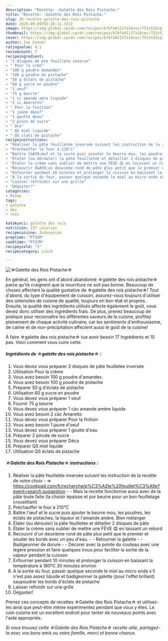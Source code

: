 ```yaml
---
description: "Recette: ☆Galette des Rois Pistache☆"
title: "Recette: ☆Galette des Rois Pistache☆"
slug: 36-recette-galette-des-rois-pistache
date: 2020-09-09T02:26:31.331Z
image: https://img-global.cpcdn.com/recipes/b7bfa01127a16cec/751x532cq70/☆galette-des-rois-pistache☆-photo-principale-de-la-recette.jpg
thumbnail: https://img-global.cpcdn.com/recipes/b7bfa01127a16cec/751x532cq70/☆galette-des-rois-pistache☆-photo-principale-de-la-recette.jpg
cover: https://img-global.cpcdn.com/recipes/b7bfa01127a16cec/751x532cq70/☆galette-des-rois-pistache☆-photo-principale-de-la-recette.jpg
author: Ian Conner
ratingvalue: 4.1
reviewcount: 7
recipeingredient:
- "2 disques de pte feuillete inverse"
- " Pour la crme"
- "100 g poudre damandes"
- "100 g poudre de pistache"
- "50 g dclats de pistache"
- "60 g sucre en poudre"
- "1 oeuf"
- "75 g beurre"
- "1 cc amande amre liquide"
- "2 cc Amaretto"
- " Pour la finition"
- "1 jaune doeuf"
- "1 goutte deau"
- "2 pince de sucre"
- " Dco"
- " QS miel liquide"
- " QS clats de pistache"
recipeinstructions:
- "Réaliser la pâte feuilletée inversée suivant les instruction de la recette de votre choix  =&gt; https://cookpad.com/fr/recherche/p%C3%A2te%20feuillet%C3%A9e?event=search.suggestion  Mais la recette fonctionne aussi avec de la pâte toute faite (la choisir épaisse et pur beurre pour un bon feuilletage croustillant)"
- "Préchauffer le four à 210°C"
- "Battre l&#39;œuf et le sucre puis ajouter le beurre mou, les poudres, les éclats de pistaches, la liqueur et l&#39;amande amère. Bien mélanger"
- "Étaler (ou dérouler) la pâte feuilletée et détailler 2 disques de pâte"
- "Étaler la crème sans oublier de mettre une FÈVE 😋 en laissant un rebord"
- "Recouvrir d&#39;un deuxième rond de pâte plus petit que le premier et souder les bords avec un peu d&#39;eau.  Retourner la galette  Badigeonner de dorure  Décorer avec la pointe du couteau avec une légère pression et faire quelques trous pour faciliter la sortie de la vapeur pendant la cuisson"
- "Enfourner pendant 10 minutes et prolonger la cuisson en baissant la température à 180°C 30 minutes environ"
- "A la sortie du four, passer quelque seconde le miel au micro onde s&#39;il n&#39;est pas assez liquide et badigeonner la galette (pour l&#39;effet brillant) saupoudrer les bords d&#39;éclats de pistache"
- "Laisser refroidir sur une grille"
- "Déguster!"
categories:
- Resep
tags:
- galette
- des
- rois

katakunci: galette des rois 
nutrition: 237 calories
recipecuisine: Indonesian
preptime: "PT35M"
cooktime: "PT47M"
recipeyield: "1"
recipecategory: Lunch

---
```



![☆Galette des Rois Pistache☆](https://img-global.cpcdn.com/recipes/b7bfa01127a16cec/751x532cq70/☆galette-des-rois-pistache☆-photo-principale-de-la-recette.jpg)

En général, les gens ont d'abord abandonné ☆galette des rois pistache☆ parce qu'ils craignent que la nourriture ne soit pas bonne. Beaucoup de choses affectent la qualité gustative de ☆galette des rois pistache☆! Tout d'abord, du type d'équipement de cuisson, assurez-vous toujours d'utiliser des ustensiles de cuisine de qualité, toujours en bon état et propres. Ensuite, la qualité des ingrédients utilisés affecte également le goût, vous devez donc utiliser des ingrédients frais. De plus, prenez beaucoup de pratique pour reconnaître les différentes saveurs de la cuisine, profitez pleinement de chaque activité culinaire, car les sentiments d'enthousiasme, de calme et de non-précipitation affectent aussi le goût de la cuisine!

<!--inarticleads1-->

À faire ☆galette des rois pistache☆ tue avoir besoin 17 Ingrédients et 10 pas. Voici comment vous cuire cette.

##### Ingrédients de ☆galette des rois pistache☆ :

1. Vous devez vous préparer 2 disques de pâte feuilletée inversée
1. Utilisation  Pour la crème
1. Vous avez besoin 100 g poudre d&#39;amandes
1. Vous avez besoin 100 g poudre de pistache
1. Préparer 50 g d&#39;éclats de pistache
1. Utilisation 60 g sucre en poudre
1. Vous devez vous préparer 1 oeuf
1. Fournir 75 g beurre
1. Vous devez vous préparer 1 càc amande amère liquide
1. Vous avez besoin 2 càc Amaretto
1. Vous devez vous préparer  Pour la finition
1. Vous avez besoin 1 jaune d&#39;oeuf
1. Vous devez vous préparer 1 goutte d&#39;eau
1. Préparer 2 pincée de sucre
1. Vous devez vous préparer  Déco
1. Préparer  QS miel liquide
1. Utilisation  QS éclats de pistache




<!--inarticleads2-->

##### ☆Galette des Rois Pistache☆ instructions :

1. Réaliser la pâte feuilletée inversée suivant les instruction de la recette de votre choix  - =&gt; https://cookpad.com/fr/recherche/p%C3%A2te%20feuillet%C3%A9e?event=search.suggestion -  - Mais la recette fonctionne aussi avec de la pâte toute faite (la choisir épaisse et pur beurre pour un bon feuilletage croustillant)
1. Préchauffer le four à 210°C
1. Battre l&#39;œuf et le sucre puis ajouter le beurre mou, les poudres, les éclats de pistaches, la liqueur et l&#39;amande amère. Bien mélanger
1. Étaler (ou dérouler) la pâte feuilletée et détailler 2 disques de pâte
1. Étaler la crème sans oublier de mettre une FÈVE 😋 en laissant un rebord
1. Recouvrir d&#39;un deuxième rond de pâte plus petit que le premier et souder les bords avec un peu d&#39;eau. -  - Retourner la galette -  - Badigeonner de dorure -  - Décorer avec la pointe du couteau avec une légère pression et faire quelques trous pour faciliter la sortie de la vapeur pendant la cuisson
1. Enfourner pendant 10 minutes et prolonger la cuisson en baissant la température à 180°C 30 minutes environ
1. A la sortie du four, passer quelque seconde le miel au micro onde s&#39;il n&#39;est pas assez liquide et badigeonner la galette (pour l&#39;effet brillant) saupoudrer les bords d&#39;éclats de pistache
1. Laisser refroidir sur une grille
1. Déguster!




<!--inarticleads1-->

<p>
Prenez ces concepts de recettes ☆Galette des Rois Pistache☆ et utilisez-les ainsi que peut-être même expérimentez pendant que vous y êtes. Le coin cuisine est un excellent endroit pour tenter de nouveaux points avec l'aide appropriée.
</p>

<p>
<i>Si vous trouvez cette ☆Galette des Rois Pistache☆ recette utile, partagez-la avec vos bons amis ou votre famille, merci et bonne chance.</i>
</p>
